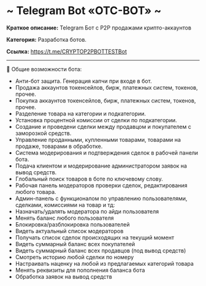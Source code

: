 # ~ Telegram Bot «OTC-BOT» ~

**Краткое описание:** Telegram Бот с P2P продажами крипто-аккаунтов

**Категория:** Разработка ботов.

**Ссылка:** https://t.me/CRYPTOP2PBOTTESTBot

-----------------------------------

🔻 Общие возможности бота:

   - Анти-бот защита. Генерация капчи при входе в бот.
   - Продажа аккаунтов токенсейлов, бирж, платежных систем, токенов, прочее.
   - Покупка аккаунтов токенсейлов, бирж, платежных систем, токенов, прочее.
   - Разделение товара на категории и подкатегории.
   - Установка процентной комиссии от сделки по подкатегории.
   - Создание и проведени сделки между продавцом и покупателем с заморозкой средств.
   - Управление проданными, купленными товарами, товарами на продаже, товарами в обработке.
   - Система модерирования и подтверждения сделок в рабочей панели бота.
   - Подача клиентом и модерирование администратором заявок на вывод средств.
   - Глобальный поиск товаров в боте по ключевому слову.
   - Рабочая панель модераторов проверки сделок, редактирования любого товара.
   - Админ-панель с функционалом по управлению пользователями, сделками, комиссиями на товар и тд:
   - Назначать/удалять модератора по айди пользователя
   - Менять баланс любого пользователя
   - Блокировка/разблокировка пользователей
   - Видеть актуальный список модераторов
   - Получать список сделок происходящих на текущий момент
   - Видеть суммарный баланс всех покупателей
   - Видеть суммарный баланс всех продавцов (под вывод средств)
   - Смотреть историю любой сделки по номеру
   - Настраивать наценку на любой из предлагаемых категорий товара
   - Менять реквизиты для пополнения баланса бота
   - Обработка заявок на вывод средств
